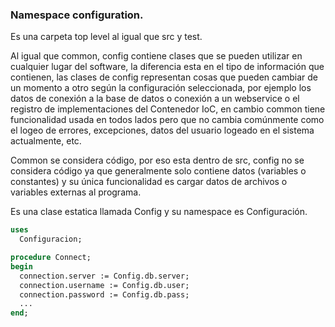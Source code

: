 ### Namespace configuration.

Es una carpeta top level al igual que src y test.

Al igual que common, config contiene clases que se pueden utilizar en cualquier lugar del software, la diferencia esta en el tipo de información que contienen, las clases de config representan cosas que pueden cambiar de un momento a otro según la configuración seleccionada, por ejemplo los datos de conexión a la base de datos o conexión a un webservice o el registro de implementaciones del Contenedor IoC, en cambio common tiene funcionalidad usada en todos lados pero que no cambia comúnmente como el logeo de errores, excepciones, datos del usuario logeado en el sistema actualmente, etc. 

Common se considera código, por eso esta dentro de src, config no se considera código ya que generalmente solo contiene datos (variables o constantes) y su única funcionalidad es cargar datos de archivos o variables externas al programa. 

Es una clase estatica llamada Config y su namespace es Configuración.
```pascal
uses
  Configuracion;

procedure Connect;
begin
  connection.server := Config.db.server;
  connection.username := Config.db.user;
  connection.password := Config.db.pass;
  ...
end;
```